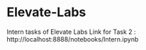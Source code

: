 # Elevate-Labs
Intern tasks of Elevate Labs
Link for Task 2 : http://localhost:8888/notebooks/Intern.ipynb
